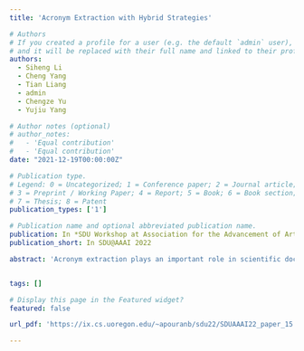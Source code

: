 ```yaml
---
title: 'Acronym Extraction with Hybrid Strategies'

# Authors
# If you created a profile for a user (e.g. the default `admin` user), write the username (folder name) here
# and it will be replaced with their full name and linked to their profile.
authors:
  - Siheng Li
  - Cheng Yang
  - Tian Liang
  - admin
  - Chengze Yu
  - Yujiu Yang

# Author notes (optional)
# author_notes:
#   - 'Equal contribution'
#   - 'Equal contribution'
date: "2021-12-19T00:00:00Z"

# Publication type.
# Legend: 0 = Uncategorized; 1 = Conference paper; 2 = Journal article;
# 3 = Preprint / Working Paper; 4 = Report; 5 = Book; 6 = Book section;
# 7 = Thesis; 8 = Patent
publication_types: ['1']

# Publication name and optional abbreviated publication name.
publication: In *SDU Workshop at Association for the Advancement of Artificial Intelligence 2022*
publication_short: In SDU@AAAI 2022

abstract: 'Acronym extraction plays an important role in scientific document understanding. Recently, the AAAI-22 Workshop on Scientific Document Understanding released multiple highquality datasets and attracted widespread attention. In this work, we present our hybrid strategies with adversarial training for this task. Specifically, we first apply pre-trained models to obtain contextualized text encoding. Then, on the one hand, we employ a sequence labeling strategy with BiL-STM and CRF to tag each word in a sentence. On the other hand, we use a span selection strategy that directly predicts the acronym and long-form spans. In addition, we adopt adversarial training to further improve the robustness and generalization ability of our models. Experimental results show that both methods outperform strong baselines and rank high on the SDU@ AAAI-22-Shared Task 1: Acronym Extraction, our scores rank 2nd in 4 test sets and 3rd in 3 test sets. Moreover, the ablation study further verifies the effectiveness of each component. Our code is available at https://github.com/carlyoung1999/AAAI-SDU-Task1.'


tags: []

# Display this page in the Featured widget?
featured: false

url_pdf: 'https://ix.cs.uoregon.edu/~apouranb/sdu22/SDUAAAI22_paper_15.pdf'

---
```

